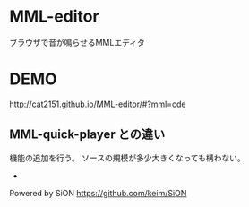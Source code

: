 # MML-editor
ブラウザで音が鳴らせるMMLエディタ

# DEMO
http://cat2151.github.io/MML-editor/#?mml=cde

## MML-quick-player との違い
機能の追加を行う。
ソースの規模が多少大きくなっても構わない。

-
Powered by SiON https://github.com/keim/SiON
